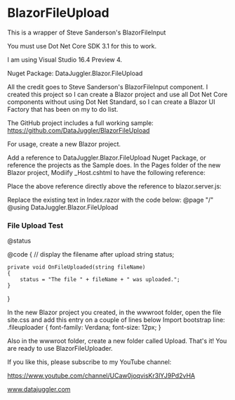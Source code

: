 # BlazorFileUpload
This is a wrapper of Steve Sanderson's BlazorFileInput

You must use Dot Net Core SDK 3.1 for this to work.

I am using Visual Studio 16.4 Preview 4.

Nuget Package: DataJuggler.Blazor.FileUpload

All the credit goes to Steve Sanderson's BlazorFileInput component. I created this project so I can create a Blazor project and use all Dot Net Core components without using Dot Net Standard, so I can create a Blazor UI Factory that has been on my to do list.

The GitHub project includes a full working sample:
https://github.com/DataJuggler/BlazorFileUpload

For usage, create a new Blazor project.

Add a reference to DataJuggler.Blazor.FileUpload Nuget Package, or reference the projects as the Sample does.
In the Pages folder of the new Blazor project, Modiify _Host.cshtml to have the following reference:
<script src="_content/BlazorInputFile/inputfile.js"></script>

Place the above reference directly above the reference to blazor.server.js:
<script src="_framework/blazor.server.js"></script>

Replace the existing text in Index.razor with the code below:
@page "/"
@using DataJuggler.Blazor.FileUpload

<h3>File Upload Test</h3>

<div class="fileuploader">
<FileUpload CustomSuccessMessage="Your file uploaded successfully." OnChange="OnFileUploaded"></FileUpload>
@status
</div>

@code
{
    // display the filename after upload
    string status;

    private void OnFileUploaded(string fileName)
    {
        status = "The file " + fileName + " was uploaded.";
    }
}

In the new Blazor project you created, in the wwwroot folder, open the file site.css and add this entry on a couple of lines below Import bootstrap line:
.fileuploader
{
font-family: Verdana;
font-size: 12px;
}

Also in the wwwroot folder, create a new folder called Upload.
That's it! You are ready to use BlazorFileUploader.

If you like this, please subscribe to my YouTube channel:

https://www.youtube.com/channel/UCaw0joqvisKr3lYJ9Pd2vHA

www.datajuggler.com


